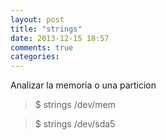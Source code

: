 ```yaml
---
layout: post
title: "strings"
date: 2013-12-15 18:57
comments: true
categories: 
---
```

Analizar la memoria o una particion 

>$ strings /dev/mem 

>$ strings /dev/sda5

